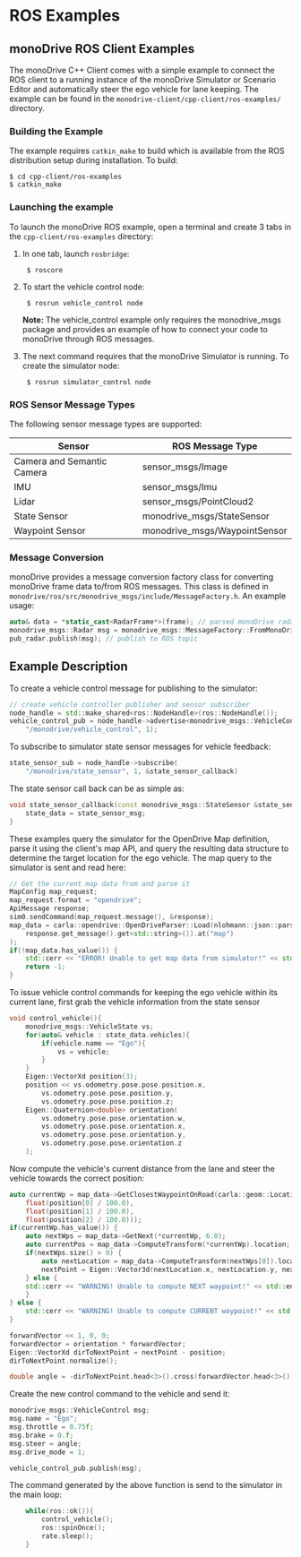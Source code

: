 # ROS Examples

## monoDrive ROS Client Examples

The monoDrive C++ Client comes with a simple example to connect the ROS client
to a running instance of the monoDrive Simulator or Scenario Editor and 
automatically steer the ego vehicle for lane keeping. The example can be found
in the `monodrive-client/cpp-client/ros-examples/` directory. 

### Building the Example

The example requires `catkin_make` to build which is available from the ROS 
distribution setup during installation. To build:

    $ cd cpp-client/ros-examples
    $ catkin_make

### Launching the example

To launch the monoDrive ROS example, open a terminal and create 3 tabs in the 
`cpp-client/ros-examples` directory:

1. In one tab, launch `rosbridge`: 

        $ roscore

2. To start the vehicle control node:

        $ rosrun vehicle_control node

    **Note:** The vehicle_control example only requires the monodrive_msgs package 
    and provides an example of how to connect your code to monoDrive through ROS 
    messages.

3. The next command requires that the monoDrive Simulator is running. To create the simulator node:

        $ rosrun simulator_control node

### ROS Sensor Message Types

The following sensor message types are supported:

| Sensor | ROS Message Type |
| ------------ | ---------- | 
| Camera and Semantic Camera | sensor_msgs/Image |
| IMU | sensor_msgs/Imu |
| Lidar | sensor_msgs/PointCloud2 |
| State Sensor| monodrive_msgs/StateSensor |
| Waypoint Sensor| monodrive_msgs/WaypointSensor |

### Message Conversion
monoDrive provides a message conversion factory class for converting monoDrive frame data to/from ROS messages. This class is defined in `monodrive/ros/src/monodrive_msgs/include/MessageFactory.h`. An example usage:

```cpp
auto& data = *static_cast<RadarFrame*>(frame); // parsed monoDrive radar sensor frame
monodrive_msgs::Radar msg = monodrive_msgs::MessageFactory::FromMonoDriveFrame(data); // convert to ROS message
pub_radar.publish(msg); // publish to ROS topic
```

## Example Description

To create a vehicle control message for publishing to the simulator:

```cpp
// create vehicle controller publisher and sensor subscriber
node_handle = std::make_shared<ros::NodeHandle>(ros::NodeHandle());
vehicle_control_pub = node_handle->advertise<monodrive_msgs::VehicleControl>(
    "/monodrive/vehicle_control", 1);
```

To subscribe to simulator state sensor messages for vehicle feedback:
```cpp
state_sensor_sub = node_handle->subscribe(
    "/monodrive/state_sensor", 1, &state_sensor_callback)
```

The state sensor call back can be as simple as:

```cpp
void state_sensor_callback(const monodrive_msgs::StateSensor &state_sensor_msg){
    state_data = state_sensor_msg;
}
```

These examples query the simulator for the OpenDrive Map definition, parse it using the client's map API, and query the resulting data structure to determine the target location for the ego vehicle. The map query to the simulator is sent and read here:

```cpp
// Get the current map data from and parse it
MapConfig map_request;
map_request.format = "opendrive";
ApiMessage response;
sim0.sendCommand(map_request.message(), &response);
map_data = carla::opendrive::OpenDriveParser::Load(nlohmann::json::parse(
    response.get_message().get<std::string>()).at("map")
);
if(!map_data.has_value()) {
    std::cerr << "ERROR! Unable to get map data from simulator!" << std::endl;
    return -1;
}
```

To issue vehicle control commands for keeping the ego vehicle within its current 
lane, first grab the vehicle information from the state sensor

```cpp
void control_vehicle(){
    monodrive_msgs::VehicleState vs;
    for(auto& vehicle : state_data.vehicles){
        if(vehicle.name == "Ego"){
            vs = vehicle;
        }
    }
    Eigen::VectorXd position(3);
    position << vs.odometry.pose.pose.position.x,
        vs.odometry.pose.pose.position.y,
        vs.odometry.pose.pose.position.z;
    Eigen::Quaternion<double> orientation(
        vs.odometry.pose.pose.orientation.w,
        vs.odometry.pose.pose.orientation.x,
        vs.odometry.pose.pose.orientation.y,
        vs.odometry.pose.pose.orientation.z
    );
```

Now compute the vehicle's current distance from the lane and steer the vehicle 
towards the correct position:


```cpp
auto currentWp = map_data->GetClosestWaypointOnRoad(carla::geom::Location(
    float(position[0] / 100.0), 
    float(position[1] / 100.0),
    float(position[2] / 100.0)));
if(currentWp.has_value()) {
    auto nextWps = map_data->GetNext(*currentWp, 6.0);
    auto currentPos = map_data->ComputeTransform(*currentWp).location;
    if(nextWps.size() > 0) {
        auto nextLocation = map_data->ComputeTransform(nextWps[0]).location;
        nextPoint = Eigen::Vector3d(nextLocation.x, nextLocation.y, nextLocation.z)*100.0;
    } else {
    std::cerr << "WARNING! Unable to compute NEXT waypoint!" << std::endl;
    }
} else {
    std::cerr << "WARNING! Unable to compute CURRENT waypoint!" << std::endl;
}

forwardVector << 1, 0, 0;
forwardVector = orientation * forwardVector;
Eigen::VectorXd dirToNextPoint = nextPoint - position;
dirToNextPoint.normalize();

double angle = -dirToNextPoint.head<3>().cross(forwardVector.head<3>())[2];
```

Create the new control command to the vehicle and send it:

```cpp
monodrive_msgs::VehicleControl msg;
msg.name = "Ego";
msg.throttle = 0.75f;
msg.brake = 0.f;
msg.steer = angle;
msg.drive_mode = 1;

vehicle_control_pub.publish(msg);
```

The command generated by the above function is send to the simulator in the 
main loop:

```cpp
    while(ros::ok()){
        control_vehicle();
        ros::spinOnce();
        rate.sleep();
    }
```